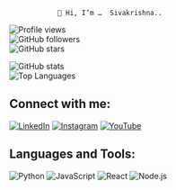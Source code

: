                👋 Hi, I’m …  Sivakrishna..

 ![Profile views](https://komarev.com/ghpvc/?username=YOURUSERNAME&color=blue)  
![GitHub followers](https://img.shields.io/github/followers/YOURUSERNAME?label=Followers&style=social)  
![GitHub stars](https://img.shields.io/github/stars/YOURUSERNAME?label=Stars&style=social)  

![GitHub stats](https://github-readme-stats.vercel.app/api?username=YOURUSERNAME&show_icons=true&theme=radical)  
![Top Languages](https://github-readme-stats.vercel.app/api/top-langs/?username=YOURUSERNAME&layout=compact&theme=radical)  

## Connect with me:
[![LinkedIn](https://img.shields.io/badge/LinkedIn-blue?logo=linkedin&logoColor=white)](https://in.linkedin.com/in/sivakrishna-p-agasa)
[![Instagram](https://img.shields.io/badge/Instagram-pink?logo=instagram&logoColor=white)](https://www.instagram.com/siva_5krishna?utm_source=qr&igsh=MWI2dXlwOTkzMnpocQ==)
[![YouTube](https://img.shields.io/badge/YouTube-red?logo=youtube&logoColor=white)](www.youtube.com/@HiddenRealms56)

## Languages and Tools:
![Python](https://img.shields.io/badge/Python-3776AB?style=for-the-badge&logo=python&logoColor=white)
![JavaScript](https://img.shields.io/badge/JavaScript-323330?style=for-the-badge&logo=javascript&logoColor=F7DF1E)
![React](https://img.shields.io/badge/React-20232A?style=for-the-badge&logo=react&logoColor=61DAFB)
![Node.js](https://img.shields.io/badge/Node.js-43853D?style=for-the-badge&logo=node-dot-js&logoColor=white)
